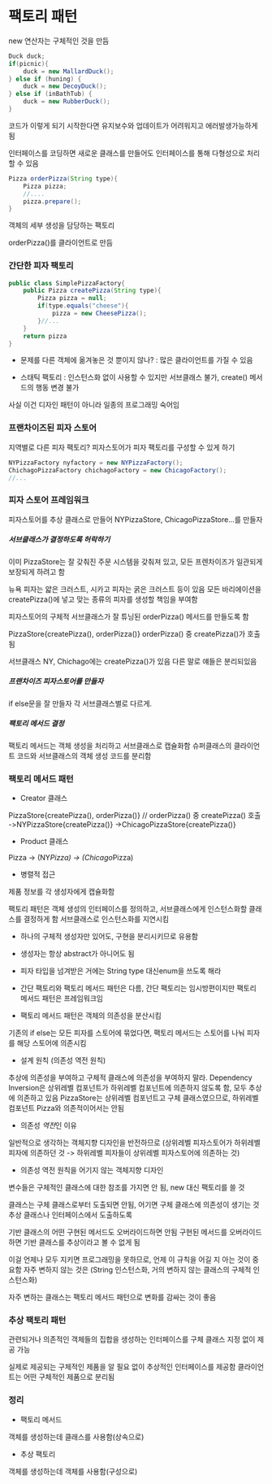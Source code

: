# 팩토리 패턴

new 연산자는 구체적인 것을 만듬

```java
Duck duck;
if(picnic){
    duck = new MallardDuck();
} else if (huning) {
    duck = new DecoyDuck();
} else if (inBathTub) {
    duck = new RubberDuck();
}
```

코드가 이렇게 되기 시작한다면 유지보수와 업데이트가 어려워지고 에러발생가능하게됨

인터페이스를 코딩하면 새로운 클래스를 만들어도 인터페이스를 통해 다형성으로 처리할 수 있음

```java
Pizza orderPizza(String type){
    Pizza pizza;
    //....
    pizza.prepare();
}
```

객체의 세부 생성을 담당하는 팩토리

orderPizza()를 클라이언트로 만듬

### 간단한 피자 팩토리

```java
public class SimplePizzaFactory{
    public Pizza createPizza(String type){
        Pizza pizza = null;
        if(type.equals("cheese"){
            pizza = new CheesePizza();
        }//...
    }
    return pizza
}
```

* 문제를 다른 객체에 옮겨놓은 것 뿐이지 않나? : 많은 클라이언트를 가질 수 있음

* 스태틱 팩토리 : 인스턴스화 없이 사용할 수 있지만 서브클래스 불가, create() 메서드의 행동 변경 불가

사실 이건 디자인 패턴이 아니라 일종의 프로그래밍 숙어임

### 프랜차이즈된 피자 스토어

지역별로 다른 피자 팩토리?
피자스토어가 피자 팩토리를 구성할 수 있게 하기

```java
NYPizzaFactory nyfactory = new NYPizzaFactory();
ChichagoPizzaFactory chichagoFactory = new ChicagoFactory();
//...
```

### 피자 스토어 프레임워크

피자스토어를 추상 클래스로 만들어 NYPizzaStore, ChicagoPizzaStore...를 만들자

##### 서브클래스가 결정하도록 허락하기

이미 PizzaStore는 잘 갖춰진 주문 시스템을 갖춰져 있고, 모든 프렌차이즈가 일관되게 보장되게 하려고 함

뉴욕 피자는 얇은 크러스트, 시카고 피자는 굵은 크러스트 등이 있음
모든 바리에이션을 createPizza()에 넣고 맞는 종류의 피자를 생성할 책임을 부여함

피자스토어의 구체적 서브클래스가 잘 튜닝된 orderPizza() 메서드를 만들도록 함

PizzaStore{createPizza(), orderPizza()}
orderPizza() 중 createPizza()가 호출됨

서브클래스 NY, Chichago에는 createPizza()가 있음
다른 말로 얘들은 분리되있음

##### 프랜차이즈 피자스토어를 만들자

if else문을 잘 만들자
각 서브클래스별로 다르게.

##### 팩토리 메서드 결정

팩토리 메서드는 객체 생성을 처리하고 서브클래스로 캡슐화함
슈퍼클래스의 클라이언트 코드와 서브클래스의 객체 생성 코드를 분리함

### 팩토리 메서드 패턴

* Creator 클래스

PizzaStore{createPizza(), orderPizza()} // orderPizza() 중 createPizza() 호출
    ->NYPizzaStore{createPizza()}
    ->ChicagoPizzaStore{createPizza()}

* Product 클래스

Pizza
    -> (NY*Pizza)
    -> (Chicago*Pizza)

* 병렬적 접근

제품 정보를 각 생성자에게 캡슐화함

팩토리 패턴은 객체 생성의 인터페이스를 정의하고, 서브클래스에게 인스턴스화할 클래스를 결정하게 함
서브클래스로 인스턴스화를 지연시킴

* 하나의 구체적 생성자만 있어도, 구현을 분리시키므로 유용함

* 생성자는 항상 abstract가 아니어도 됨

* 피자 타입을 넘겨받은 거에는 String type 대신enum을 쓰도록 해라

* 간단 팩토리와 팩토리 메서드 패턴은 다름, 간단 팩토리는 임시방편이지만 팩토리 메서드 패턴은 프레임워크임

* 팩토리 메서드 패턴은 객체의 의존성을 분산시킴

기존의 if else는 모든 피자를 스토어에 묶었다면, 팩토리 메서드는 스토어를 나눠 피자를 해당 스토어에 의존시킴

* 설계 원칙 (의존성 역전 원칙)

추상에 의존성을 부여하고 구체적 클래스에 의존성을 부여하지 말라.
Dependency Inversion은 상위레벨 컴포넌트가 하위레벨 컴포넌트에 의존하지 않도록 함, 모두 추상에 의존하고 있음
PizzaStore는 상위레벨 컴포넌트고 구체 클래스였으므로, 하위레벨 컴포넌트 Pizza와 의존적이어서는 안됨

* 의존성 *역전*인 이유

일반적으로 생각하는 객체지향 디자인을 반전하므로 (상위레벨 피자스토어가 하위레벨 피자에 의존하던 것 -> 하위레벨 피자들이 상위레벨 피자스토어에 의존하는 것)

* 의존성 역전 원칙을 어기지 않는 객체지향 디자인

변수들은 구체적인 클래스에 대한 참조를 가지면 안 됨, new 대신 팩토리를 쓸 것

클래스는 구체 클래스로부터 도출되면 안됨, 어기면 구체 클래스에 의존성이 생기는 것
추상 클래스나 인터페이스에서 도출하도록

기반 클래스의 어떤 구현된 메서드도 오버라이드하면 안됨
구현된 메서드를 오버라이드하면 기반 클래스를 추상이라고 볼 수 없게 됨

이걸 언제나 모두 지키면 프로그래밍을 못하므로,
언제 이 규칙을 어길 지 아는 것이 중요함
자주 변하지 않는 것은 (String 인스턴스화, 거의 변하지 않는 클래스의 구체적 인스턴스화)

자주 변하는 클래스는 팩토리 메서드 패턴으로 변화를 감싸는 것이 좋음

### 추상 팩토리 패턴

관련되거나 의존적인 객체들의 집합을 생성하는 인터페이스를 구체 클래스 지정 없이 제공 가능

실제로 제공되는 구체적인 제품을 알 필요 없이 추상적인 인터페이스를 제공함
클라이언트는 어떤 구체적인 제품으로 분리됨

### 정리

* 팩토리 메서드

객체를 생성하는데 클래스를 사용함(상속으로)


* 추상 팩토리

객체를 생성하는데 객체를 사용함(구성으로)


